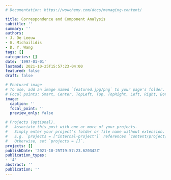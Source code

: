 ```yaml
---
# Documentation: https://wowchemy.com/docs/managing-content/

title: Correspondence and Component Analysis
subtitle: ''
summary: ''
authors:
- J. De Leeuw
- G. Michailidis
- D. Y. Wang
tags: []
categories: []
date: '1997-01-01'
lastmod: 2021-10-25T15:57:23-04:00
featured: false
draft: false

# Featured image
# To use, add an image named `featured.jpg/png` to your page's folder.
# Focal points: Smart, Center, TopLeft, Top, TopRight, Left, Right, BottomLeft, Bottom, BottomRight.
image:
  caption: ''
  focal_point: ''
  preview_only: false

# Projects (optional).
#   Associate this post with one or more of your projects.
#   Simply enter your project's folder or file name without extension.
#   E.g. `projects = ["internal-project"]` references `content/project/deep-learning/index.md`.
#   Otherwise, set `projects = []`.
projects: []
publishDate: '2021-10-25T19:57:23.620342Z'
publication_types:
- '4'
abstract: ''
publication: ''
---
```

